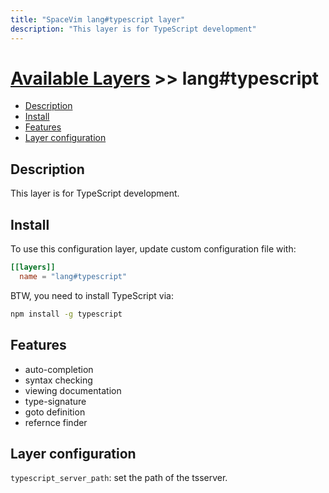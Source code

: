 ```yaml
---
title: "SpaceVim lang#typescript layer"
description: "This layer is for TypeScript development"
---
```


# [Available Layers](../../) >> lang#typescript

<!-- vim-markdown-toc GFM -->

- [Description](#description)
- [Install](#install)
- [Features](#features)
- [Layer configuration](#layer-configuration)

<!-- vim-markdown-toc -->

## Description

This layer is for TypeScript development.

## Install

To use this configuration layer, update custom configuration file with:

```toml
[[layers]]
  name = "lang#typescript"
```

BTW, you need to install TypeScript via:

```sh
npm install -g typescript
```

## Features

- auto-completion
- syntax checking
- viewing documentation
- type-signature
- goto definition
- refernce finder

## Layer configuration

`typescript_server_path`: set the path of the tsserver.
